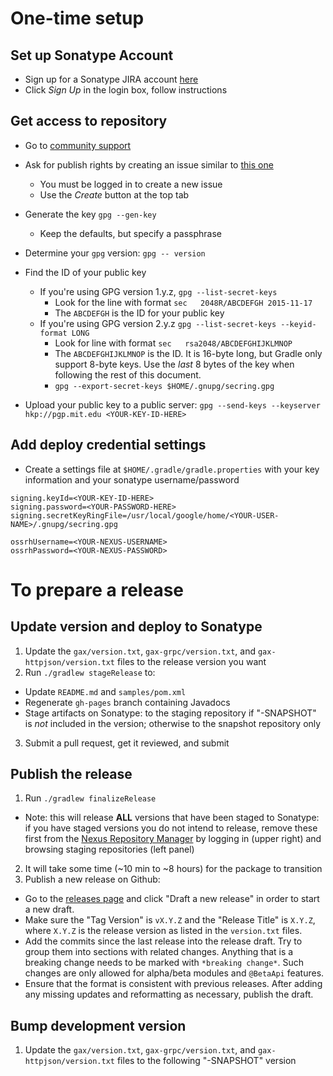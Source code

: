 One-time setup
==============

Set up Sonatype Account
-----------------------
* Sign up for a Sonatype JIRA account [here](https://issues.sonatype.org)
* Click *Sign Up* in the login box, follow instructions

Get access to repository
------------------------
* Go to [community support](https://issues.sonatype.org/browse/OSSRH)
* Ask for publish rights by creating an issue similar to [this one](https://issues.sonatype.org/browse/OSSRH-32031)
  * You must be logged in to create a new issue
  * Use the *Create* button at the top tab

* Generate the key `gpg --gen-key`
  * Keep the defaults, but specify a passphrase

* Determine your `gpg` version: `gpg -- version`

* Find the ID of your public key
  * If you're using GPG version 1.y.z, `gpg --list-secret-keys`
    * Look for the line with format `sec   2048R/ABCDEFGH 2015-11-17`
    * The `ABCDEFGH` is the ID for your public key
  * If you're using GPG version 2.y.z `gpg --list-secret-keys --keyid-format LONG`
    * Look for line with format `sec   rsa2048/ABCDEFGHIJKLMNOP`
    * The `ABCDEFGHIJKLMNOP` is the ID. It is 16-byte long, but Gradle
      only support 8-byte keys. Use the *last* 8 bytes of the key when
      following the rest of this document.
    * `gpg --export-secret-keys $HOME/.gnupg/secring.gpg`

* Upload your public key to a public server: `gpg --send-keys --keyserver hkp://pgp.mit.edu <YOUR-KEY-ID-HERE>`

Add deploy credential settings
------------------------
* Create a settings file at `$HOME/.gradle/gradle.properties` with your key information and your sonatype username/password

```
signing.keyId=<YOUR-KEY-ID-HERE>
signing.password=<YOUR-PASSWORD-HERE>
signing.secretKeyRingFile=/usr/local/google/home/<YOUR-USER-NAME>/.gnupg/secring.gpg

ossrhUsername=<YOUR-NEXUS-USERNAME>
ossrhPassword=<YOUR-NEXUS-PASSWORD>
```

To prepare a release
====================

Update version and deploy to Sonatype
-------------------------------------
1. Update the `gax/version.txt`, `gax-grpc/version.txt`, and `gax-httpjson/version.txt` files to the
  release version you want
2. Run `./gradlew stageRelease` to:
  * Update `README.md` and `samples/pom.xml`
  * Regenerate `gh-pages` branch containing Javadocs
  * Stage artifacts on Sonatype: to the staging repository if "-SNAPSHOT" is *not* included in the version; otherwise to the snapshot repository only
3. Submit a pull request, get it reviewed, and submit

Publish the release
-------------------
1. Run `./gradlew finalizeRelease`
  * Note: this will release **ALL** versions that have been staged to Sonatype:
    if you have staged versions you do not intend to release, remove these first
    from the [Nexus Repository Manager](https://oss.sonatype.org/) by logging in
    (upper right) and browsing staging repositories (left panel)
2. It will take some time (~10 min to ~8 hours) for the package to transition
3. Publish a new release on Github:
  * Go to the [releases page](https://github.com/googleapis/gax-java/releases) and click "Draft a new release"
    in order to start a new draft.
  * Make sure the "Tag Version" is `vX.Y.Z` and the "Release Title" is `X.Y.Z`, where `X.Y.Z` is the release
    version as listed in the `version.txt` files.
  * Add the commits since the last release into the release draft. Try to group them into sections with related
    changes. Anything that is a breaking change needs to be marked with `*breaking change*`. Such changes are
    only allowed for alpha/beta modules and `@BetaApi` features.
  * Ensure that the format is consistent with previous releases. After adding any missing updates and
    reformatting as necessary, publish the draft.

Bump development version
------------------------
1. Update the `gax/version.txt`, `gax-grpc/version.txt`, and `gax-httpjson/version.txt` files to the
  following "-SNAPSHOT" version
